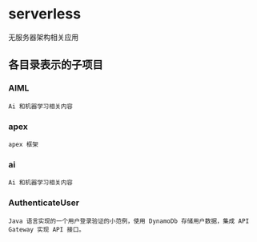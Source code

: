 # serverless
无服务器架构相关应用

## 各目录表示的子项目

### AIML
	Ai 和机器学习相关内容

### apex
	apex 框架

### ai
	Ai 和机器学习相关内容

### AuthenticateUser
	Java 语言实现的一个用户登录验证的小范例，使用 DynamoDb 存储用户数据，集成 API Gateway 实现 API 接口。
